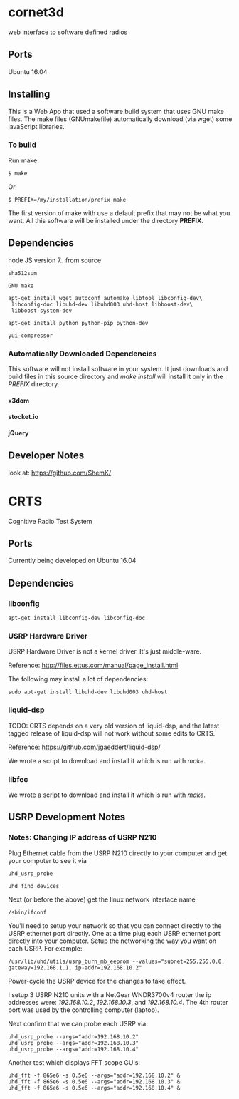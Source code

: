 # cornet3d
web interface to software defined radios

## Ports
Ubuntu 16.04

## Installing

This is a Web App that used a software build system that uses GNU make
files.  The make files (GNUmakefile) automatically download (via wget)
some javaScript libraries.

### To build

Run make:
```console
$ make
```

Or
```console
$ PREFIX=/my/installation/prefix make
```

The first version of make with use a default
prefix that may not be what you want.
All this software will be installed under
the directory **PREFIX**.


## Dependencies

node JS version 7.*.* from source 


```console
sha512sum
```

```console
GNU make
```

```console
apt-get install wget autoconf automake libtool libconfig-dev\
 libconfig-doc libuhd-dev libuhd003 uhd-host libboost-dev\
 libboost-system-dev
```

```console
apt-get install python python-pip python-dev
```

```console
yui-compressor
```


### Automatically Downloaded Dependencies

This software will not install software in
your system.  It just downloads and build files
in this source directory and *make install* will
install it only in the *PREFIX* directory.

#### x3dom

#### stocket.io

#### jQuery


## Developer Notes


look at:
https://github.com/ShemK/


# CRTS
Cognitive Radio Test System


## Ports

Currently being developed on Ubuntu 16.04


## Dependencies

### libconfig


```console
apt-get install libconfig-dev libconfig-doc

```


### USRP Hardware Driver

USRP Hardware Driver is not a kernel driver.  It's just middle-ware.

Reference: http://files.ettus.com/manual/page_install.html

The following may install a lot of dependencies:
```console
sudo apt-get install libuhd-dev libuhd003 uhd-host
```


### liquid-dsp

TODO: CRTS depends on a very old version of liquid-dsp, and
the latest tagged release of liquid-dsp will not work without
some edits to CRTS.

Reference: https://github.com/jgaeddert/liquid-dsp/

We wrote a script to download and install it which
is run with *make*.

### libfec

We wrote a script to download and install it which
is run with *make*.


## USRP Development Notes


### Notes: Changing IP address of USRP N210

Plug Ethernet cable from the USRP N210 directly to your computer
and get your computer to see it via

```console
uhd_usrp_probe
```

```console
uhd_find_devices
```

Next (or before the above) get the linux network interface name

```console
/sbin/ifconf
```

You'll need to setup your network so that you can connect directly to the
USRP ethernet port directly.  One at a time plug each USRP ethernet port
directly into your computer.  Setup the networking the way you want on
each USRP.  For example:

```console
/usr/lib/uhd/utils/usrp_burn_mb_eeprom --values="subnet=255.255.0.0, gateway=192.168.1.1, ip-addr=192.168.10.2"
```
Power-cycle the USRP device for the changes to take effect.

I setup 3 USRP N210 units with a NetGear WNDR3700v4 router the ip
addresses were: *192.168.10.2*, *192.168.10.3*, and *192.168.10.4*.
The 4th router port was used by the controlling computer (laptop).


Next confirm that we can probe each USRP via:

```console
uhd_usrp_probe --args="addr=192.168.10.2"
uhd_usrp_probe --args="addr=192.168.10.3"
uhd_usrp_probe --args="addr=192.168.10.4"
```

Another test which displays FFT scope GUIs:

```console
uhd_fft -f 865e6 -s 0.5e6 --args="addr=192.168.10.2" & 
uhd_fft -f 865e6 -s 0.5e6 --args="addr=192.168.10.3" & 
uhd_fft -f 865e6 -s 0.5e6 --args="addr=192.168.10.4" & 
```

